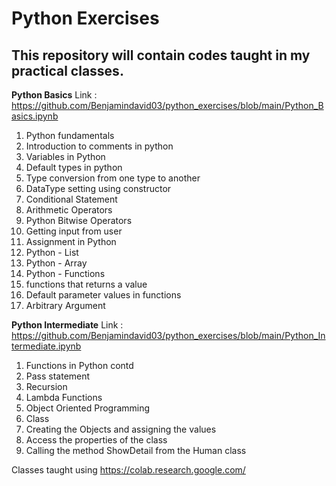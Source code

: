 # Python Exercises
## This repository will contain codes taught in my practical classes.

<b>Python Basics</b> 
Link : https://github.com/Benjamindavid03/python_exercises/blob/main/Python_Basics.ipynb

1. Python fundamentals
2. Introduction to comments in python
3. Variables in Python
4. Default types in python
5. Type conversion from one type to another
6. DataType setting using constructor
7. Conditional Statement
8. Arithmetic Operators
9. Python Bitwise Operators
10. Getting input from user
11. Assignment in Python
12. Python - List
13. Python - Array
14. Python - Functions
15. functions that returns a value
16. Default parameter values in functions
17. Arbitrary Argument

<b>Python Intermediate</b> 
Link : https://github.com/Benjamindavid03/python_exercises/blob/main/Python_Intermediate.ipynb
1. Functions in Python contd
2. Pass statement
3. Recursion
4. Lambda Functions
5. Object Oriented Programming
6. Class
7. Creating the Objects and assigning the values
8. Access the properties of the class
9. Calling the method ShowDetail from the Human class


Classes taught using https://colab.research.google.com/
